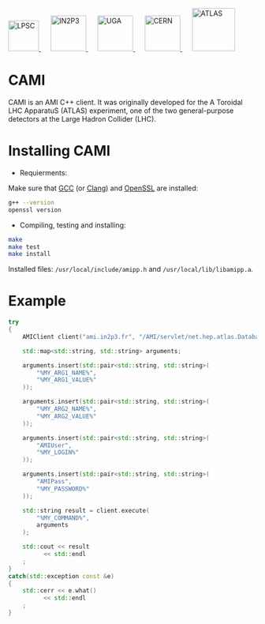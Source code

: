<a href="http://lpsc.in2p3.fr/" target="_blank">
	<img src="http://www.cern.ch/ami/images/logo_lpsc.gif" alt="LPSC" height="62" />
</a>
&nbsp;&nbsp;&nbsp;&nbsp;
<a href="http://www.in2p3.fr/" target="_blank">
	<img src="http://www.cern.ch/ami/images/logo_in2p3.gif" alt="IN2P3" height="72" />
</a>
&nbsp;&nbsp;&nbsp;&nbsp;
<a href="http://www.univ-grenoble-alpes.fr/" target="_blank">
	<img src="http://www.cern.ch/ami/images/logo_uga.png" alt="UGA" height="72" />
</a>
&nbsp;&nbsp;&nbsp;&nbsp;
<a href="http://home.cern/" target="_blank">
	<img src="http://www.cern.ch/ami/images/logo_cern.png" alt="CERN" height="72" />
</a>
&nbsp;&nbsp;&nbsp;&nbsp;
<a href="http://atlas.cern/" target="_blank">
	<img src="http://www.cern.ch/ami/images/logo_atlas.png" alt="ATLAS" height="87" />
</a>

CAMI
====

CAMI is an AMI C++ client. It was originally developed for the A Toroidal LHC ApparatuS (ATLAS) experiment, one of the two general-purpose detectors at the Large Hadron Collider (LHC).

Installing CAMI
===============

 * Requierments:

Make sure that [GCC](https://gcc.gnu.org/) (or [Clang](https://clang.llvm.org/)) and [OpenSSL](https://www.openssl.org/) are installed:
```bash
g++ --version
openssl version
```

 * Compiling, testing and installing:
```bash
make
make test
make install
```

Installed files: `/usr/local/include/amipp.h` and `/usr/local/lib/libamipp.a`.

Example
=======

```c++
try
{
	AMIClient client("ami.in2p3.fr", "/AMI/servlet/net.hep.atlas.Database.Bookkeeping.AMI.Servlet.FrontEnd", 443);

	std::map<std::string, std::string> arguments;

	arguments.insert(std::pair<std::string, std::string>(
		"%MY_ARG1_NAME%",
		"%MY_ARG1_VALUE%"
	));

	arguments.insert(std::pair<std::string, std::string>(
		"%MY_ARG2_NAME%",
		"%MY_ARG2_VALUE%"
	));

	arguments.insert(std::pair<std::string, std::string>(
		"AMIUser",
		"%MY_LOGIN%"
	));

	arguments.insert(std::pair<std::string, std::string>(
		"AMIPass",
		"%MY_PASSWORD%"
	));

	std::string result = client.execute(
		"%MY_COMMAND%",
		arguments
	);

	std::cout << result
		  << std::endl
	;
}
catch(std::exception const &e)
{
	std::cerr << e.what()
		  << std::endl
	;
}

```
